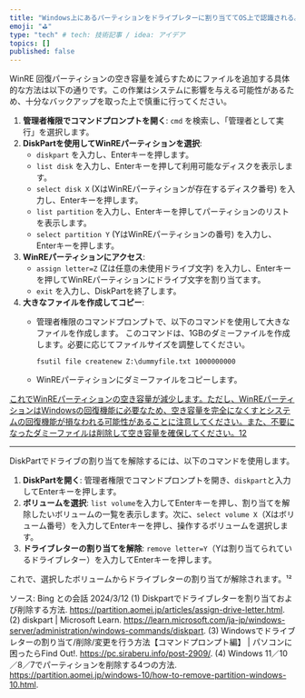 ```yaml
---
title: "Windows上にあるパーティションをドライブレターに割り当ててOS上で認識される。"
emoji: "⛳"
type: "tech" # tech: 技術記事 / idea: アイデア
topics: []
published: false
---
```


WinRE 回復パーティションの空き容量を減らすためにファイルを追加する具体的な方法は以下の通りです。この作業はシステムに影響を与える可能性があるため、十分なバックアップを取った上で慎重に行ってください。

1. **管理者権限でコマンドプロンプトを開く**: `cmd` を検索し、「管理者として実行」を選択します。
2. **DiskPartを使用してWinREパーティションを選択**:
    - `diskpart` を入力し、Enterキーを押します。
    - `list disk` を入力し、Enterキーを押して利用可能なディスクを表示します。
    - `select disk X` (XはWinREパーティションが存在するディスク番号) を入力し、Enterキーを押します。
    - `list partition` を入力し、Enterキーを押してパーティションのリストを表示します。
    - `select partition Y` (YはWinREパーティションの番号) を入力し、Enterキーを押します。
3. **WinREパーティションにアクセス**:
    - `assign letter=Z` (Zは任意の未使用ドライブ文字) を入力し、Enterキーを押してWinREパーティションにドライブ文字を割り当てます。
    - `exit` を入力し、DiskPartを終了します。
4. **大きなファイルを作成してコピー**:
    - 管理者権限のコマンドプロンプトで、以下のコマンドを使用して大きなファイルを作成します。
    このコマンドは、1GBのダミーファイルを作成します。必要に応じてファイルサイズを調整してください。
        
        ```
        fsutil file createnew Z:\dummyfile.txt 1000000000
        
        ```
        
    - WinREパーティションにダミーファイルをコピーします。

[これでWinREパーティションの空き容量が減少します。ただし、WinREパーティションはWindowsの回復機能に必要なため、空き容量を完全になくすとシステムの回復機能が損なわれる可能性があることに注意してください。また、不要になったダミーファイルは削除して空き容量を確保してください。1](https://learn.microsoft.com/ja-jp/windows-hardware/manufacture/desktop/windows-recovery-environment--windows-re--technical-reference?view=windows-11)[2](https://www.pasoble.jp/tips/how-to-recreate-winre.html)

-----

DiskPartでドライブの割り当てを解除するには、以下のコマンドを使用します。

1. **DiskPartを開く**: 管理者権限でコマンドプロンプトを開き、`diskpart`と入力してEnterキーを押します。
2. **ボリュームを選択**: `list volume`を入力してEnterキーを押し、割り当てを解除したいボリュームの一覧を表示します。次に、`select volume X`（Xはボリューム番号）を入力してEnterキーを押し、操作するボリュームを選択します。
3. **ドライブレターの割り当てを解除**: `remove letter=Y`（Yは割り当てられているドライブレター）を入力してEnterキーを押します。

これで、選択したボリュームからドライブレターの割り当てが解除されます。¹²

ソース: Bing との会話 2024/3/12
(1) Diskpartでドライブレターを割り当ておよび削除する方法. https://partition.aomei.jp/articles/assign-drive-letter.html.
(2) diskpart | Microsoft Learn. https://learn.microsoft.com/ja-jp/windows-server/administration/windows-commands/diskpart.
(3) Windowsでドライブレターの割り当て/削除/変更を行う方法【コマンドプロンプト編】 | パソコンに困ったらFind Out!. https://pc.siraberu.info/post-2909/.
(4) Windows 11／10／8／7でパーティションを削除する4つの方法. https://partition.aomei.jp/windows-10/how-to-remove-partition-windows-10.html.
